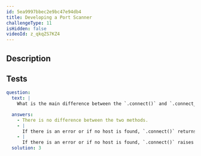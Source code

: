 ```yaml
---
id: 5ea9997bbec2e9bc47e94db4
title: Developing a Port Scanner
challengeType: 11
isHidden: false
videoId: z_qkqZS7KZ4
---
```


## Description
<section id='description'>
</section>

## Tests
<section id='tests'>

```yml
question:
  text: |
    What is the main difference between the `.connect()` and `.connect_ex()` methods?

  answers:
    - There is no difference between the two methods.
    - |
      If there is an error or if no host is found, `.connect()` returns an error code while `.connect_ex()` raises an exception.
    - |
      If there is an error or if no host is found, `.connect()` raises an exception while `.connect_ex()` returns an error code.
  solution: 3
```

</section>

